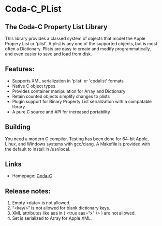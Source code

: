 
# Coda-C_PList

## The Coda-C Property List Library

This library provides a classed system of objects that model the Apple Propery List or 'plist'.
A plist is any one of the supported objects, but is most often a Dictionary.
Plists are easy to create and modify programmatically, and even easier to save and load from disk.

## Features:

* Supports XML serialization in 'plist' or 'codalist' formats
* Native C object types.
* Provides container manipulation for Array and Dictionary
* Retain counted objects simplify changes to plists
* Plugin support for Binary Property List serialization with a compatable library
* A pure C source and API for increased portability

## Building

You need a modern C compiler.  Testing has been done for 64-bit Apple, Linux, and Windows systems with gcc/clang.  A Makefile is provided with the default to install in /usr/local.

## Links

* Homepage:  [Coda-C](https://coda-c.com/)

## Release notes:
1. Empty \<data\> is not allowed.
2. "\<key/\>" is not allowed for blank dictionary keys.
3. XML attributes like aaa in ( \<true aaa="x" /\> ) are not allowed.
4. Set is serialized to Array for Apple XML.

